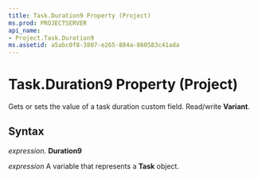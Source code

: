```yaml
---
title: Task.Duration9 Property (Project)
ms.prod: PROJECTSERVER
api_name:
- Project.Task.Duration9
ms.assetid: a5abc0f8-3807-e265-884a-860583c41ada
---
```



# Task.Duration9 Property (Project)

 Gets or sets the value of a task duration custom field. Read/write **Variant**.


## Syntax

 _expression_. **Duration9**

 _expression_ A variable that represents a **Task** object.


